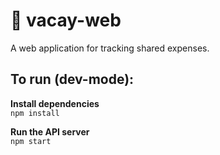 # :palm_tree: vacay-web
A web application for tracking shared expenses.

## To run (dev-mode):

**Install dependencies**  
`npm install`

**Run the API server**  
`npm start`


